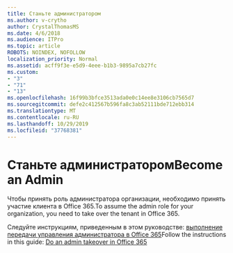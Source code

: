 ```yaml
---
title: Станьте администратором
ms.author: v-crytho
author: CrystalThomasMS
ms.date: 4/6/2018
ms.audience: ITPro
ms.topic: article
ROBOTS: NOINDEX, NOFOLLOW
localization_priority: Normal
ms.assetid: acff9f3e-e5d9-4eee-b1b3-9895a7cb27fc
ms.custom:
- "3"
- "71"
- "13"
ms.openlocfilehash: 16f99b3bfce3513ada0e0c14ee8e3106cb7565d7
ms.sourcegitcommit: defe2c412567b596fa8c3ab52111bde712ebb314
ms.translationtype: MT
ms.contentlocale: ru-RU
ms.lasthandoff: 10/29/2019
ms.locfileid: "37768381"
---
```

# <a name="become-an-admin"></a><span data-ttu-id="872b1-102">Станьте администратором</span><span class="sxs-lookup"><span data-stu-id="872b1-102">Become an Admin</span></span>

<span data-ttu-id="872b1-103">Чтобы принять роль администратора организации, необходимо принять участие клиента в Office 365.</span><span class="sxs-lookup"><span data-stu-id="872b1-103">To assume the admin role for your organization, you need to take over the tenant in Office 365.</span></span>
  
<span data-ttu-id="872b1-104">Следуйте инструкциям, приведенным в этом руководстве: [выполнение передачи управления администратора в Office 365](https://docs.microsoft.com/office365/admin/misc/become-the-admin)</span><span class="sxs-lookup"><span data-stu-id="872b1-104">Follow the instructions in this guide: [Do an admin takeover in Office 365](https://docs.microsoft.com/office365/admin/misc/become-the-admin)</span></span>